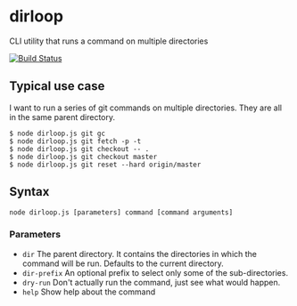 # dirloop

CLI utility that runs a command on multiple directories

[![Build Status](https://travis-ci.org/ngeor/dirloop.svg?branch=master)](https://travis-ci.org/ngeor/dirloop)

## Typical use case

I want to run a series of git commands on multiple directories. They are all in
the same parent directory.

```
$ node dirloop.js git gc
$ node dirloop.js git fetch -p -t
$ node dirloop.js git checkout -- .
$ node dirloop.js git checkout master
$ node dirloop.js git reset --hard origin/master
```

## Syntax

`node dirloop.js [parameters] command [command arguments]`

### Parameters

- `dir` The parent directory. It contains the directories in which the command
  will be run. Defaults to the current directory.
- `dir-prefix` An optional prefix to select only some of the
  sub-directories.
- `dry-run` Don't actually run the command, just see what would happen.
- `help` Show help about the command
